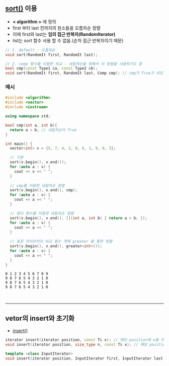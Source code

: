 ## [sort()](https://modoocode.com/272) 이용
- **< algorithm >** 에 정의 
- first 부터 last 전까지의 원소들을 오름차순 정렬 
- 이때 first와 last는 **임의 접근 반복자(RandomIterator)**
- list는 sort 함수 사용 할 수 없음.(순차 접근 반복자이기 때문)

```c++
// 1. default - 오름차순
void sort(RandomIt first, RandomIt last);

// 2. comp 함수를 이용한 비교 - 내림차순을 위해서 이 방법을 사용하기도 함 
bool cmp(const Type1 &a, const Type2 &b); 
void sort(RandomIt first, RandomIt last, Comp cmp); // cmp가 True가 되도록 렬렬
```

### 예시
```c++
#include <algorithm>
#include <vector>
#include <iostream>

using namespace std;

bool cmp(int a, int b){
  return a > b; // 내림차순이 True
}

int main() {
  vector<int> v = {5, 7, 4, 2, 8, 6, 1, 9, 0, 3};

  // 기본
  sort(v.begin(), v.end());
  for (auto a : v) {
    cout << v << " ";
  }
  
  // cmp를 이용한 내림차순 정렬
  sort(v.begin(), v.end(), cmp);
  for (auto a : v) {
    cout << a << " ";
  }

  // 람다 함수를 이용한 내림차순 정렬
  sort(v.begin(), v.end(), [](int a, int b) { return a > b; });
  for (auto a : v) {
    cout << a << " ";
  }
  
  // 표준 라이브러리 비교 함수 객체 greater 를 통한 정렬
  sort(v.begin(), v.end(), greater<int>());
  for (auto a : v) {
    cout << a << " ";
  }
}
```
```
0 1 2 3 4 5 6 7 8 9
9 8 7 6 5 4 3 2 1 0
9 8 7 6 5 4 3 2 1 0
9 8 7 6 5 4 3 2 1 0
```

<br>

---

## vetor의 insert와 초기화
- [insert()](https://modoocode.com/186)
```c++
iterator insert(iterator position, const T& x); // 해당 position에 x를 추가
void insert(iterator position, size_type n, const T& x); // 해당 position에 n개의 같은 값 x들을 추가

template <class InputIterator>
void insert(iterator position, InputIterator first, InputIterator last); // 해당 position에 first부터 last 전까지의 원소들을 추가!
```
